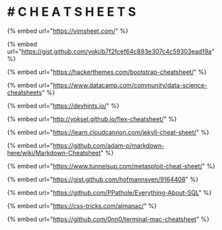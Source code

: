 # \# C H E A T S H E E T S

{% embed url="https://vimsheet.com/" %}

{% embed url="https://gist.github.com/yoki/b7f2fcef64c893e307c4c59303ead19a" %}

{% embed url="https://hackerthemes.com/bootstrap-cheatsheet/" %}

{% embed url="https://www.datacamp.com/community/data-science-cheatsheets" %}

{% embed url="https://devhints.io/" %}

{% embed url="http://yoksel.github.io/flex-cheatsheet/" %}

{% embed url="https://learn.cloudcannon.com/jekyll-cheat-sheet/" %}

{% embed url="https://github.com/adam-p/markdown-here/wiki/Markdown-Cheatsheet" %}

{% embed url="https://www.tunnelsup.com/metasploit-cheat-sheet/" %}

{% embed url="https://gist.github.com/hofmannsven/9164408" %}

{% embed url="https://github.com/PPathole/Everything-About-SQL" %}

{% embed url="https://css-tricks.com/almanac/" %}

{% embed url="https://github.com/0nn0/terminal-mac-cheatsheet" %}

